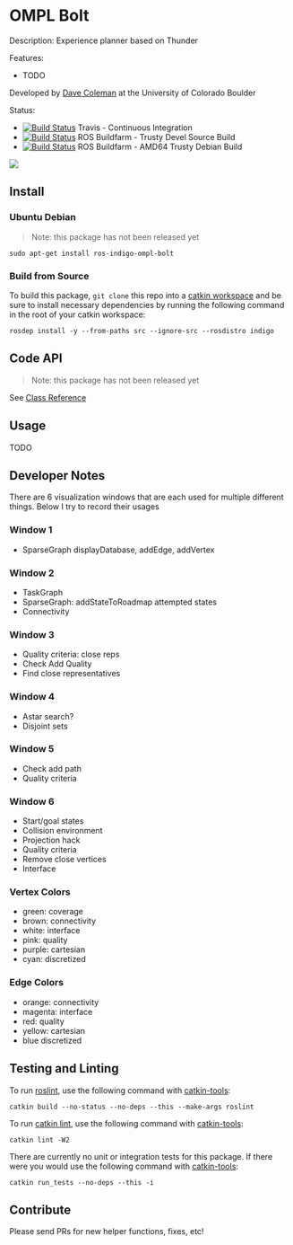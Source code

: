 # OMPL Bolt

Description: Experience planner based on Thunder

Features:

 - TODO

Developed by [Dave Coleman](http://dav.ee/) at the University of Colorado Boulder

Status:

 * [![Build Status](https://travis-ci.org/davetcoleman/ompl_bolt.svg)](https://travis-ci.org/davetcoleman/ompl_bolt) Travis - Continuous Integration
 * [![Build Status](http://build.ros.org/buildStatus/icon?job=Jsrc_uT__ompl_bolt__ubuntu_trusty__source)](http://build.ros.org/view/Jsrc_uT/job/Jsrc_uT__ompl_bolt__ubuntu_trusty__source/) ROS Buildfarm - Trusty Devel Source Build
 * [![Build Status](http://build.ros.org/buildStatus/icon?job=Jbin_uT64__ompl_bolt__ubuntu_trusty_amd64__binary)](http://build.ros.org/view/Jbin_uT64/job/Jbin_uT64__ompl_bolt__ubuntu_trusty_amd64__binary/) ROS Buildfarm - AMD64 Trusty Debian Build

![](resources/screenshot.png)

## Install

### Ubuntu Debian

> Note: this package has not been released yet

    sudo apt-get install ros-indigo-ompl-bolt

### Build from Source

To build this package, ``git clone`` this repo into a [catkin workspace](http://wiki.ros.org/catkin/Tutorials/create_a_workspace) and be sure to install necessary dependencies by running the following command in the root of your catkin workspace:

    rosdep install -y --from-paths src --ignore-src --rosdistro indigo

## Code API

> Note: this package has not been released yet

See [Class Reference](http://docs.ros.org/indigo/api/ompl_bolt/html/)

## Usage

TODO

## Developer Notes

There are 6 visualization windows that are each used for multiple different things. Below I try to record their usages

### Window 1

- SparseGraph displayDatabase, addEdge, addVertex

### Window 2

- TaskGraph
- SparseGraph: addStateToRoadmap attempted states
- Connectivity

### Window 3

- Quality criteria: close reps
- Check Add Quality
- Find close representatives

### Window 4

- Astar search?
- Disjoint sets

### Window 5

- Check add path
- Quality criteria

### Window 6

- Start/goal states
- Collision environment
- Projection hack
- Quality criteria
- Remove close vertices
- Interface

### Vertex Colors

 - green:     coverage
 - brown:     connectivity
 - white:     interface
 - pink:      quality
 - purple:    cartesian
 - cyan:      discretized

### Edge Colors

 - orange:    connectivity
 - magenta:    interface
 - red:       quality
 - yellow:   cartesian
 - blue       discretized

## Testing and Linting

To run [roslint](http://wiki.ros.org/roslint), use the following command with [catkin-tools](https://catkin-tools.readthedocs.org/):

    catkin build --no-status --no-deps --this --make-args roslint

To run [catkin lint](https://pypi.python.org/pypi/catkin_lint), use the following command with [catkin-tools](https://catkin-tools.readthedocs.org/):

    catkin lint -W2

There are currently no unit or integration tests for this package. If there were you would use the following command with [catkin-tools](https://catkin-tools.readthedocs.org/):

    catkin run_tests --no-deps --this -i

## Contribute

Please send PRs for new helper functions, fixes, etc!
